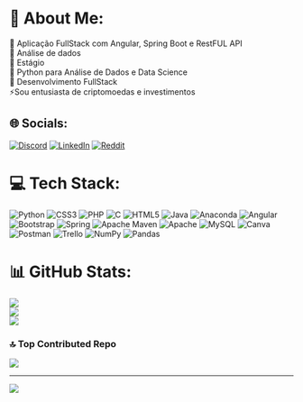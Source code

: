 # 💫 About Me:
🔭 Aplicação FullStack com Angular, Spring Boot e RestFUL API<br>👯 Análise de dados<br>🤝 Estágio<br>🌱 Python para Análise de Dados e Data Science<br>💬 Desenvolvimento FullStack <br>⚡Sou entusiasta de criptomoedas e investimentos


## 🌐 Socials:
[![Discord](https://img.shields.io/badge/Discord-%237289DA.svg?logo=discord&logoColor=white)](https://discord.gg/lexclash#0937) [![LinkedIn](https://img.shields.io/badge/LinkedIn-%230077B5.svg?logo=linkedin&logoColor=white)](https://linkedin.com/in/alexsilva-) [![Reddit](https://img.shields.io/badge/Reddit-%23FF4500.svg?logo=Reddit&logoColor=white)](https://reddit.com/user/TechDataInvestor) 

# 💻 Tech Stack:
![Python](https://img.shields.io/badge/python-3670A0?style=for-the-badge&logo=python&logoColor=ffdd54) ![CSS3](https://img.shields.io/badge/css3-%231572B6.svg?style=for-the-badge&logo=css3&logoColor=white) ![PHP](https://img.shields.io/badge/php-%23777BB4.svg?style=for-the-badge&logo=php&logoColor=white) ![C](https://img.shields.io/badge/c-%2300599C.svg?style=for-the-badge&logo=c&logoColor=white) ![HTML5](https://img.shields.io/badge/html5-%23E34F26.svg?style=for-the-badge&logo=html5&logoColor=white) ![Java](https://img.shields.io/badge/java-%23ED8B00.svg?style=for-the-badge&logo=java&logoColor=white) ![Anaconda](https://img.shields.io/badge/Anaconda-%2344A833.svg?style=for-the-badge&logo=anaconda&logoColor=white) ![Angular](https://img.shields.io/badge/angular-%23DD0031.svg?style=for-the-badge&logo=angular&logoColor=white) ![Bootstrap](https://img.shields.io/badge/bootstrap-%23563D7C.svg?style=for-the-badge&logo=bootstrap&logoColor=white) ![Spring](https://img.shields.io/badge/spring-%236DB33F.svg?style=for-the-badge&logo=spring&logoColor=white) ![Apache Maven](https://img.shields.io/badge/Apache%20Maven-C71A36?style=for-the-badge&logo=Apache%20Maven&logoColor=white) ![Apache](https://img.shields.io/badge/apache-%23D42029.svg?style=for-the-badge&logo=apache&logoColor=white) ![MySQL](https://img.shields.io/badge/mysql-%2300f.svg?style=for-the-badge&logo=mysql&logoColor=white) ![Canva](https://img.shields.io/badge/Canva-%2300C4CC.svg?style=for-the-badge&logo=Canva&logoColor=white) ![Postman](https://img.shields.io/badge/Postman-FF6C37?style=for-the-badge&logo=postman&logoColor=white) ![Trello](https://img.shields.io/badge/Trello-%23026AA7.svg?style=for-the-badge&logo=Trello&logoColor=white) ![NumPy](https://img.shields.io/badge/numpy-%23013243.svg?style=for-the-badge&logo=numpy&logoColor=white) ![Pandas](https://img.shields.io/badge/pandas-%23150458.svg?style=for-the-badge&logo=pandas&logoColor=white)
# 📊 GitHub Stats:
![](https://github-readme-stats.vercel.app/api?username=alex-ads&theme=dark&hide_border=false&include_all_commits=false&count_private=false)<br/>
![](https://github-readme-streak-stats.herokuapp.com/?user=alex-ads&theme=dark&hide_border=false)<br/>
![](https://github-readme-stats.vercel.app/api/top-langs/?username=alex-ads&theme=dark&hide_border=false&include_all_commits=false&count_private=false&layout=compact)

### 🔝 Top Contributed Repo
![](https://github-contributor-stats.vercel.app/api?username=alex-ads&limit=5&theme=dark&combine_all_yearly_contributions=true)

---
[![](https://visitcount.itsvg.in/api?id=alex-ads&icon=0&color=0)](https://visitcount.itsvg.in)

<!-- Proudly created with GPRM ( https://gprm.itsvg.in ) -->
